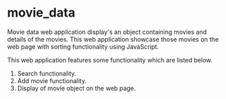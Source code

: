 # movie_data

Movie data web application display's an object containing movies and details of the movies. This web application showcase those movies on the web page with sorting functionality using JavaScript.

This web application features some functionality which are listed below.

1. Search functionality.
2. Add movie functionality.
3. Display of movie object on the web page.

